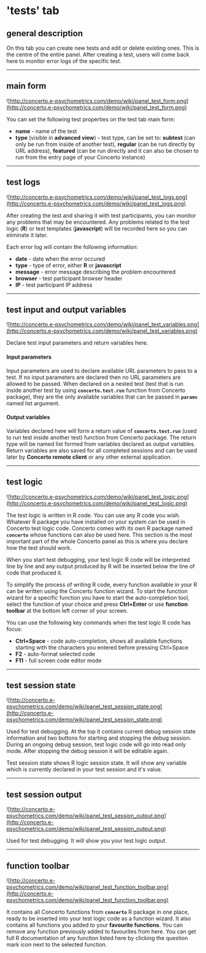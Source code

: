 # 'tests' tab #

## general description ##

On this tab you can create new tests and edit or delete existing ones. This is the centre of the entire panel. After creating a test, users will come back here to monitor error logs of the specific test.


---


## main form ##

![http://concerto.e-psychometrics.com/demo/wiki/panel_test_form.png](http://concerto.e-psychometrics.com/demo/wiki/panel_test_form.png)

You can set the following test properties on the test tab main form:

  * **name** - name of the test
  * **type** (visible in **advanced view**) - test type, can be set to: **subtest** (can only be run from inside of another test), **regular** (can be run directly by URL address), **featured** (can be run directly and it can also be chosen to run from the entry page of your Concerto instance)


---


## test logs ##

![http://concerto.e-psychometrics.com/demo/wiki/panel_test_logs.png](http://concerto.e-psychometrics.com/demo/wiki/panel_test_logs.png)

After creating the test and sharing it with test participants, you can monitor any problems that may be encountered. Any problems related to the test logic (**R**) or test templates (**javascript**) will be recorded here so you can eliminate it later.

Each error log will contain the following information:

  * **date** - date when the error occured
  * **type** - type of error, either **R** or **javascript**
  * **message** - error message describing the problem encountered
  * **browser** - test participant browser header
  * **IP** - test participant IP address


---


## test input and output variables ##

![http://concerto.e-psychometrics.com/demo/wiki/panel_test_variables.png](http://concerto.e-psychometrics.com/demo/wiki/panel_test_variables.png)

Declare test input parameters and return variables here.

#### Input parameters ####

Input parameters are used to declare available URL parameters to pass to a test. If no input parameters are declared then no URL parameters are allowed to be passed. When declared on a nested test (test that is run inside another test by using **`concerto.test.run`** function from Concerto package), they are the only available variables that can be passed in **`params`** named list argument.

#### Output variables ####

Variables declared here will form a return value of **`concerto.test.run`** (used to run test inside another test) function from Concerto package. The return type will be named list formed from variables declared as output variables. Return variables are also saved for all completed sessions and can be used later by **Concerto remote client** or any other external application.


---


## test logic ##

![http://concerto.e-psychometrics.com/demo/wiki/panel_test_logic.png](http://concerto.e-psychometrics.com/demo/wiki/panel_test_logic.png)

The test logic is written in R code. You can use any R code you wish. Whatever R package you have installed on your system can be used in Concerto test logic code. Concerto comes with its own R package named **`concerto`** whose functions can also be used here. This section is the most important part of the whole Concerto panel as this is where you declare how the test should work.

When you start test debugging, your test logic R code will be interpreted line by line and any output produced by R will be inserted below the line of code that produced it.

To simplify the process of writing R code, every function available in your R can be written using the Concerto function wizard. To start the function wizard for a specific function you have to start the auto-completion tool, select the function of your choice and press **Ctrl+Enter** or use **function toolbar** at the bottom left corner of your screen.

You can use the following key commands when the test logic R code has focus:

  * **Ctrl+Space** - code auto-completion, shows all available functions starting with the characters you entered before pressing Ctrl+Space
  * **F2** - auto-format selected code
  * **F11** - full screen code editor mode


---


## test session state ##

![http://concerto.e-psychometrics.com/demo/wiki/panel_test_session_state.png](http://concerto.e-psychometrics.com/demo/wiki/panel_test_session_state.png)

Used for test debugging. At the top it contains current debug session state information and two buttons for starting and stopping the debug session. During an ongoing debug session, test logic code will go into read only mode. After stopping the debug session it will be editable again.

Test session state shows R logic session state. It will show any variable which is currently declared in your test session and it's value.


---


## test session output ##

![http://concerto.e-psychometrics.com/demo/wiki/panel_test_session_output.png](http://concerto.e-psychometrics.com/demo/wiki/panel_test_session_output.png)

Used for test debugging. It will show you your test logic output.


---


## function toolbar ##

![http://concerto.e-psychometrics.com/demo/wiki/panel_test_function_toolbar.png](http://concerto.e-psychometrics.com/demo/wiki/panel_test_function_toolbar.png)

It contains all Concerto functions from **`concerto`** R package in one place, ready to be inserted into your test logic code as a function wizard. It also contains all functions you added to your **favourite functions**. You can remove any function previously added to favourites from here. You can get full R documentation of any function listed here by clicking the question mark icon next to the selected function.